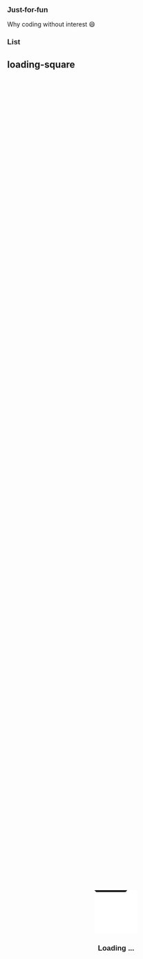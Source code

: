 # Just-for-fun
Why coding without interest 😄

# List
## loading-square
<style>
    .container {
        margin: 0;
        width: 100%;
        height: 100%;
        overflow: hidden;
    }
    .container {
        display: flex;
        flex-direction: column;
        justify-content: center;
        align-items: center;
    }

    h1 {
        font-family: "Helvetica", "Arial", sans-serif;
        font-size: 1.05rem;
    }

    .logo {
        position: relative;
        width: 100px;
        height: 100px;
        box-sizing: border-box;
        background-color: white;
    }

    .logo::before,
    .logo::after {
        content: "";
        position: absolute;
        width: 100%;
        height: 100%;
        box-sizing: border-box;
        border: 4px solid transparent;
        animation-timing-function: linear;
    }

    .logo::before {
        top: 0;
        left: 0;
        border-top-color: #000;
        border-right-color: #000;
        animation: border-before 1.5s infinite;
        animation-direction: alternate;
    }

    .logo::after {
        bottom: 0;
        right: 0;
        border-left-color: #000;
        border-bottom-color: #000;
        animation: border-after 1.5s infinite;
        animation-direction: alternate;
    }

    .logo > div {
        position: absolute;
    }

    .red {
        top: 4px;
        bottom: 0;
        left: 0;
        border-right: 4px solid #000;
        background-color: #ea5664;
        animation: red 1.5s infinite;
        animation-direction: alternate;
    }

    .orange {
        bottom: 0;
        left: 27%;
        right: 4px;
        border-top: 4px solid #000;
        background-color: #f3b93f;
        animation: orange 1.5s infinite;
        animation-direction: alternate;
    }

    .white {
        right: 5px;
        top: 4px;
        bottom: 50%;
        height: 50%;
        border-left: 4px solid #000;
        background-color: #fff;
        animation: white 1.5s infinite;
        animation-direction: alternate;
    }
    

    @keyframes border-before {
        0% {
            width: 0;
            height: 0;
            border-right-color: transparent;
        }
        5.99% {
            border-right-color: transparent;
        }
        12% {
            height: 0;
            width: 100%;
            border-right-color: #000;
        }
        25%,
        100% {
            width: 100%;
            height: 100%;
        }
    }

    @keyframes border-after {
        0%,
        24.99% {
            width: 0;
            height: 0;
            border-left-color: transparent;
            border-bottom-color: transparent;
        }
        25% {
            border-bottom-color: #000;
        }
        37% {
            height: 0;
            width: 100%;
            border-left-color: #000;
        }
        50%,
        100% {
            width: 100%;
            height: 100%;
        }
    }

    @keyframes red {
        0%,
        50% {
            width: 0;
            opacity: 0;
        }
        50.01% {
            opacity: 1;
        }
        65%,
        100% {
            width: 27%;
            opacity: 1;
        }
    }

    @keyframes orange {
        0%,
        65% {
            height: 0;
            opacity: 0;
        }
        65.01% {
            opacity: 1;
        }
        80%,
        100% {
            height: 50%;
            opacity: 1;
        }
    }

    @keyframes white {
        0%,
        75% {
            width: 0;
            opacity: 0;
        }
        75.01% {
            opacity: 1;
        }
        90%,
        100% {
            width: 27%;
            opacity: 1;
        }
    }
</style>

<div class="container">
    <div class="logo">
        <div class="white"></div>
        <div class="orange"></div>
        <div class="red"></div>
    </div>
    <h1>Loading ...</h1>
</div>

## css-topnave
<style>
        ul{
            list-style: none;
            position: relative;
            display: flex;
            /* width: 800px; */
            
        }
        
        li{
            position: relative;
            padding: 20px;
            /* font-size: 24px; */
            color: #000;
            line-height: 1;
            transition: 0.2s all linear;
            cursor: pointer;
        }
        li::before {
            content: "";
            position: absolute;
            top: 0;
            left: 100%;
            width: 0;
            height: 100%;
            border-bottom: 2px solid #000;
            transition: 0.2s all linear;
        }
        li:hover::before {
            width: 100%;
            top: 0;
            left: 0;
            transition-delay: 0.1s;
            border-bottom-color: #000;
            z-index: -1;
        }
        li:hover ~ li::before {
            left: 0;
        }
        li:active {
            background: #000;
            color: #fff;
        }
</style>

<ul>
    <li>纯css</li>
    <li>很有趣</li>
    <li>光标下划线跟随</li>
    <li>topnav</li>
    <li>underline</li>
</ul>
